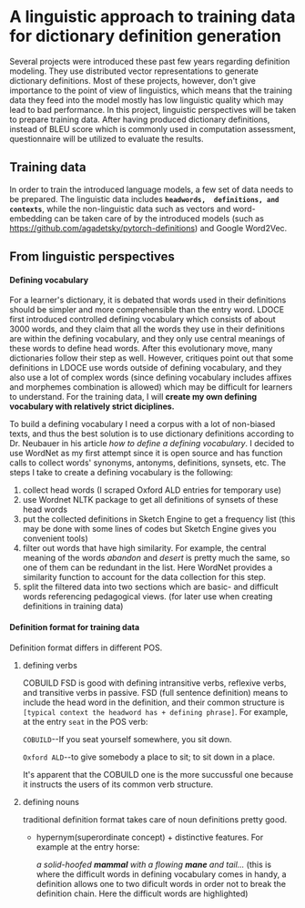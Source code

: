 # A linguistic approach to training data for dictionary definition generation 
Several projects were introduced these past few years regarding definition modeling. They use distributed vector representations to 
generate dictionary definitions. Most of these projects, however, don't give importance to the point of view of linguistics, which means
that the training data they feed into the model mostly has low linguistic quality which may lead to bad performance. In this project, 
linguistic perspectives will be taken to prepare training data. After having produced dictionary definitions, instead of BLEU score which
is commonly used in computation assessment, questionnaire will be utilized to evaluate the results.

## Training data
In order to train the introduced language models, a few set of data needs to be prepared. The linguistic data includes **`headwords, 
definitions, and contexts`**, while the non-linguistic data such as vectors and word-embedding can be taken care of by the introduced 
models (such as https://github.com/agadetsky/pytorch-definitions) and Google Word2Vec.

## From linguistic perspectives

#### Defining vocabulary
For a learner's dictionary, it is debated that words used in their definitions should be simpler and more comprehensible than the entry
word. LDOCE first introduced controlled defining vocabulary which consists of about 3000 words, and they claim that all the words they 
use in their definitions are within the defining vocabulary, and they only use central meanings of these words to define head words. 
After this evolutionary move, many dictionaries follow their step as well. However, critiques point out that some definitions in LDOCE 
use words outside of defining vocabulary, and they also use a lot of complex words (since defining vocabulary includes affixes and 
morphemes combination is allowed) which may be difficult for learners to understand. For the training data, I will **create my own 
defining vocabulary with relatively strict diciplines.**

To build a defining vocabulary I need a corpus with a lot of non-biased texts, and thus the best solution is to use dictionary 
definitions according to Dr. Neubauer in his article *how to define a defining vocabulary*. I decided to use WordNet as my first attempt 
since it is open source and has function calls to collect words' synonyms, antonyms, definitions, synsets, etc. The steps I take to 
create a defining vocabulary is the following:

1. collect head words (I scraped Oxford ALD entries for temporary use)
2. use Wordnet NLTK package to get all definitions of synsets of these head words
3. put the collected definitions in Sketch Engine to get a frequency list (this may be done with some lines of codes but Sketch Engine 
gives you convenient tools)
4. filter out words that have high similarity. For example, the central meaning of the words *abandon* and *desert* is pretty much the
same, so one of them can be redundant in the list. Here WordNet provides a similarity function to account for the data collection for 
this step.
5. split the filtered data into two sections which are basic- and difficult words referencing pedagogical views. (for later use when 
creating definitions in training data)

#### Definition format for training data
Definition format differs in different POS. 

1. defining verbs

   COBUILD FSD is good with defining intransitive verbs, reflexive verbs, and transitive verbs in passive. FSD (full sentence definition)
means to include the head word in the definition, and their common structure is `[typical context the headword has + defining phrase]`.
For example, at the entry `seat` in the POS verb:

      `COBUILD`--If you seat yourself somewhere, you sit down.

      `Oxford ALD`--to give somebody a place to sit; to sit down in a place.
      
   It's apparent that the COBUILD one is the more succussful one because it instructs the users of its common verb structure.

2. defining nouns

   traditional definition format takes care of noun definitions pretty good.
     * hypernym(superordinate concept) + distinctive features. For example at the entry horse:
     
        *a solid-hoofed **mammal** with a flowing **mane** and tail...* (this is where the difficult words in defining vocabulary comes
        in handy, a definition allows one to two dificult words in order not to break the definition chain. Here the difficult words are         highlighted)

